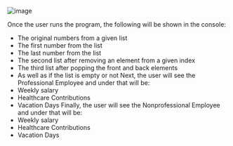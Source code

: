 ![image](https://github.com/yuhrtz5183/CS303-Assignment-2/assets/123590113/a4f921ca-0dad-4cfb-b6d7-0dcdcf87d774)

Once the user runs the program, the following will be shown in the console:
  * The original numbers from a given list
  * The first number from the list
  * The last number from the list
  * The second list after removing an element from a given index
  * The third list after popping the front and back elements
  * As well as if the list is empty or not
Next, the user will see the Professional Employee and under that will be:
  * Weekly salary
  * Healthcare Contributions
  * Vacation Days
Finally, the user will see the Nonprofessional Employee and under that will be:
  * Weekly salary
  * Healthcare Contributions
  * Vacation Days

